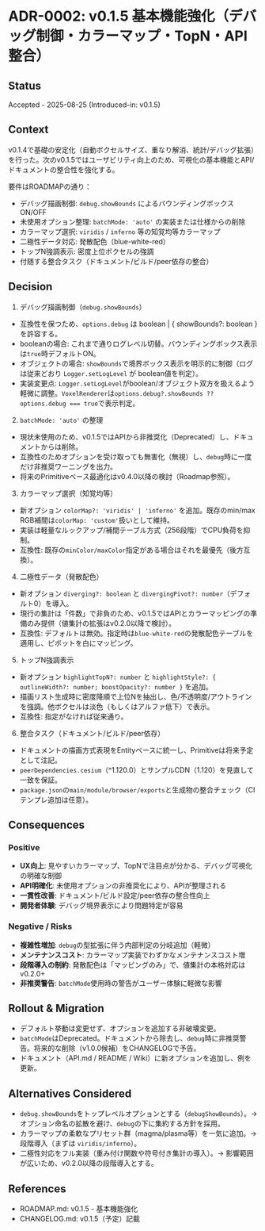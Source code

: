 # ADR-0002: v0.1.5 基本機能強化（デバッグ制御・カラーマップ・TopN・API整合）

## Status

Accepted - 2025-08-25 (Introduced-in: v0.1.5)

## Context

v0.1.4で基礎の安定化（自動ボクセルサイズ、重なり解消、統計/デバッグ拡張）を行った。次のv0.1.5ではユーザビリティ向上のため、可視化の基本機能とAPI/ドキュメントの整合性を強化する。

要件はROADMAPの通り：
- デバッグ描画制御: `debug.showBounds` によるバウンディングボックスON/OFF
- 未使用オプション整理: `batchMode: 'auto'` の実装または仕様からの削除
- カラーマップ選択: `viridis` / `inferno` 等の知覚均等カラーマップ
- 二極性データ対応: 発散配色（blue-white-red）
- トップN強調表示: 密度上位ボクセルの強調
- 付随する整合タスク（ドキュメント/ビルド/peer依存の整合）

## Decision

1) デバッグ描画制御（`debug.showBounds`）
- 互換性を保つため、`options.debug` は boolean | { showBounds?: boolean } を許容する。
- booleanの場合: これまで通りログレベル切替。バウンディングボックス表示は`true`時デフォルトON。
- オブジェクトの場合: `showBounds`で境界ボックス表示を明示的に制御（ログは従来どおり `Logger.setLogLevel` が boolean値を判定）。
- 実装変更点: `Logger.setLogLevel`がboolean/オブジェクト双方を扱えるよう軽微に調整。`VoxelRenderer`は`options.debug?.showBounds ?? options.debug === true`で表示判定。

2) `batchMode: 'auto'` の整理
- 現状未使用のため、v0.1.5ではAPIから非推奨化（Deprecated）し、ドキュメントからは削除。
- 互換性のためオプションを受け取っても無害化（無視）し、`debug`時に一度だけ非推奨ワーニングを出力。
- 将来のPrimitiveベース最適化はv0.4.0以降の検討（Roadmap参照）。

3) カラーマップ選択（知覚均等）
- 新オプション `colorMap?: 'viridis' | 'inferno'` を追加。既存のmin/max RGB補間は`colorMap: 'custom'`扱いとして維持。
- 実装は軽量なルックアップ/補間テーブル方式（256段階）でCPU負荷を抑制。
- 互換性: 既存の`minColor/maxColor`指定がある場合はそれを最優先（後方互換）。

4) 二極性データ（発散配色）
- 新オプション `diverging?: boolean` と `divergingPivot?: number`（デフォルト0）を導入。
- 現行の集計は「件数」で非負のため、v0.1.5ではAPIとカラーマッピングの準備のみ提供（値集計の拡張はv0.2.0以降で検討）。
- 互換性: デフォルトは無効。指定時は`blue-white-red`の発散配色テーブルを適用し、ピボットを白にマッピング。

5) トップN強調表示
- 新オプション `highlightTopN?: number` と `highlightStyle?: { outlineWidth?: number; boostOpacity?: number }` を追加。
- 描画リスト生成時に密度降順で上位Nを抽出し、色/不透明度/アウトラインを強調。他ボクセルは淡色（もしくはアルファ低下）で表示。
- 互換性: 指定がなければ従来通り。

6) 整合タスク（ドキュメント/ビルド/peer依存）
- ドキュメントの描画方式表現をEntityベースに統一し、Primitiveは将来予定として注記。
- `peerDependencies.cesium`（^1.120.0）とサンプルCDN（1.120）を見直して一致を保証。
- `package.json`の`main/module/browser/exports`と生成物の整合チェック（CI テンプレ追加は任意）。

## Consequences

### Positive
- **UX向上**: 見やすいカラーマップ、TopNで注目点が分かる、デバッグ可視化の明確な制御
- **API明確化**: 未使用オプションの非推奨化により、APIが整理される
- **一貫性改善**: ドキュメント/ビルド設定/peer依存の整合性向上
- **開発者体験**: デバッグ境界表示により問題特定が容易

### Negative / Risks
- **複雑性増加**: `debug`の型拡張に伴う内部判定の分岐追加（軽微）
- **メンテナンスコスト**: カラーマップ実装でわずかなメンテナンスコスト増
- **段階導入の制約**: 発散配色は「マッピングのみ」で、値集計の本格対応は v0.2.0+
- **非推奨警告**: `batchMode`使用時の警告がユーザー体験に軽微な影響

## Rollout & Migration

- デフォルト挙動は変更せず、オプションを追加する非破壊変更。
- `batchMode`はDeprecated。ドキュメントから除去し、`debug`時に非推奨警告。将来的な削除（v1.0.0候補）をCHANGELOGで予告。
- ドキュメント（API.md / README / Wiki）に新オプションを追加し、例を更新。

## Alternatives Considered

- `debug.showBounds`をトップレベルオプションとする（`debugShowBounds`）。→ オプション命名の拡散を避け、`debug`の下に集約する方針を採用。
- カラーマップの柔軟なプリセット群（magma/plasma等）を一気に追加。→ 段階導入（まずは `viridis/inferno`）。
- 二極性対応をフル実装（重み付け関数や符号付き集計の導入）。→ 影響範囲が広いため、v0.2.0以降の段階導入とする。

## References

- ROADMAP.md: v0.1.5 - 基本機能強化
- CHANGELOG.md: v0.1.5（予定）記載
